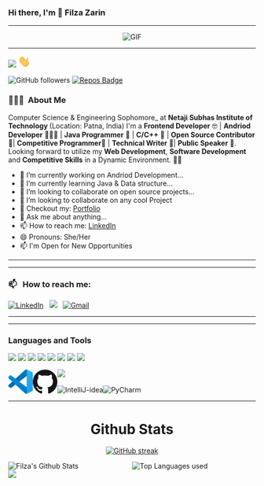 ### Hi there, I'm 👋 Filza Zarin
----------------
<p align="center">
<img alt="GIF" src="https://media.giphy.com/media/Cmr1OMJ2FN0B2/giphy.gif" width = 200/>
</p>

---------------
![](https://komarev.com/ghpvc/?username=Filzazarin&color=47ccb3) 
<img src="https://raw.githubusercontent.com/ABSphreak/ABSphreak/master/gifs/Hi.gif" width="25px">


![GitHub followers](https://img.shields.io/github/followers/Filzazarin?label=Follow&style=social)
[![Repos Badge](https://badges.pufler.dev/repos/Filzazarin)](https://badges.pufler.dev/repos/Filzazarin)

### 👨🏻‍💻 &nbsp;About Me
Computer Science & Engineering Sophomore_ at <b>Netaji Subhas Institute of Technology </b> (Location: Patna, India) I'm a <b> Frontend Developer</b>  🤓 | <b>Andriod Developer</b> 👨🏻‍💻 | <b>Java Programmer</b> 🧐  | <b>C/C++</b> 🐍 | <b>Open Source Contributor</b> 📝| <b>Competitive Programmer</b>🤠 | <b>Technical Writer</b> 🤭| <b>Public Speaker</b> 🥳. Looking forward to utilize my <b>Web Development</b>, <b>Software Development</b> and <b>Competitive Skills</b> in a Dynamic Environment. 🧑🏻

- 🔭 I’m currently working on Andriod Development...
- 🌱 I’m currently learning Java & Data structure...
- 👯 I’m looking to collaborate on open source projects...
- 🥰 I’m looking to collaborate on any cool Project
- 🥰 Checkout my: [Portfolio](https://filzazarin.github.io/MyPortifolio/.)
- 💬 Ask me about anything...
- 📫 How to reach me: [LinkedIn](https://www.linkedin.com/in/filza-zarin-1772231b1/)
- 😄 Pronouns: She/Her 
- 📫 I'm Open for New Opportunities

----------------------------------

<!--## You will find me here:

<a href="https://www.linkedin.com/in/filza-zarin-1772231b1/" target="blank"><img align="center" src="https://www.vectorlogo.zone/logos/linkedin/linkedin-icon.svg" alt="Filzazarin" height="40" width="30" /></a>  <a href="https://www.instagram.com/filzazarin/" target="blank"><img align="center" src="https://www.vectorlogo.zone/logos/instagram/instagram-icon.svg" alt="Filzazarin" height="30" width="40" /></a>
<a href="https://medium.com/@filzazarin2002" target="blank"><img align="center" src="https://www.vectorlogo.zone/logos/medium/medium-tile.svg" alt="Filzazarin" height="30" width="40" /></a>
<a href="https://www.facebook.com/filza.zarin.1" target="blank"><img align="center" src="https://cdn.jsdelivr.net/npm/simple-icons@3.0.1/icons/facebook.svg" alt="Filzazarin" height="30" width="40" /></a>-->

--------------------
### 📫 &nbsp; How to reach me:
<a href="https://www.linkedin.com/in/filza-zarin-1772231b1/"><img alt="LinkedIn" src="https://img.shields.io/badge/linkedin%20-%230077B5.svg?&style=flat&logo=linkedin&logoColor=white"/></a> &nbsp;
<a href="https://www.instagram.com/filzazarin/"><img src="https://img.shields.io/badge/-@filzazarin-E4405F?style=flat&logo=Instagram&logoColor=white"/></a> &nbsp;
<a href="filzazarin2002@gmail.com"><img alt="Gmail" src="https://img.shields.io/badge/Gmail-D14836?style=flat&logo=gmail&logoColor=white" /></a> &nbsp;

-----  



------------------------------
### Languages and Tools

<p>
 
 
  <code><img width="15%" src="https://www.vectorlogo.zone/logos/python/python-ar21.svg"></code>
  <code><img width="15%" src="https://www.vectorlogo.zone/logos/java/java-ar21.svg"></code>
 <code><img width="15%" src="https://www.vectorlogo.zone/logos/quora/quora-ar21.svg"></code>
 <code><img width="15%" src="https://www.vectorlogo.zone/logos/w3_html5/w3_html5-ar21.svg"></code>
 <code><img width="15%" src="https://www.vectorlogo.zone/logos/w3_css/w3_css-ar21.svg"></code>
  <code><img width="15%" src="https://www.vectorlogo.zone/logos/javascript/javascript-horizontal.svg"></code>
  <code><img width="15%" src="https://www.vectorlogo.zone/logos/jupyter/jupyter-ar21.svg"></code>
  <code><img width="15%" src="https://www.vectorlogo.zone/logos/mysql/mysql-ar21.svg"></code>
  
  <code><img width="15%" src="https://www.vectorlogo.zone/logos/git-scm/git-scm-ar21.svg"></code>
 <img align="left" alt="Visual Studio Code" width="50px"  height="50px" src="https://raw.githubusercontent.com/github/explore/80688e429a7d4ef2fca1e82350fe8e3517d3494d/topics/visual-studio-code/visual-studio-code.png" />
<img align="left" alt="GitHub" width="50px" src="https://raw.githubusercontent.com/github/explore/78df643247d429f6cc873026c0622819ad797942/topics/github/github.png" />

<img align="left" src="https://img.icons8.com/color/48/000000/intellij-idea.png" alt = "IntelliJ-idea"/>

<img src="https://img.icons8.com/color/48/000000/pycharm.png" alt = "PyCharm"/>

  
 
 -----
  
</p>
<h1 align="center">Github Stats</h1>

<div align="center">
  
[![GitHub streak](https://github-readme-streak-stats.herokuapp.com/?user=Filzazarin&theme=highcontrast)](https://github.com/DenverCoder1/github-readme-streak-stats)

 </div>
 
 

<img align="left" alt="Filza's Github Stats" src="https://github-readme-stats.vercel.app/api?username=Filzazarin&&show_icons=true&theme=dark" width="50%" />
<img alt="Top Languages used" src="https://github-readme-stats.vercel.app/api/top-langs/?username=Filzazarin&layout=compact&theme=dark" width="46%" />
<br>
<img src="https://activity-graph.herokuapp.com/graph?username=Filzazarin&theme=xcode">






<!--## Languages I know:

<img align = "left" src="https://img.icons8.com/color/100/000000/c-programming.png" alt="C" width="50px" />
<img align="left" alt="C++" width="40px" src="https://user-images.githubusercontent.com/42747200/46140125-da084900-c26d-11e8-8ea7-c45ae6306309.png" />
<img align="left" alt="JAVA" width="50px" src="https://raw.githubusercontent.com/github/explore/80688e429a7d4ef2fca1e82350fe8e3517d3494d/topics/java/java.png" />
<img align="left" alt="HTML5" width="50px" src="https://raw.githubusercontent.com/github/explore/80688e429a7d4ef2fca1e82350fe8e3517d3494d/topics/html/html.png" />
<img src="https://img.icons8.com/color/50/000000/python.png" alt="Python" width="50" height="50" />-->

<!-- <img src="https://devicons.github.io/devicon/devicon.git/icons/java/java-original.svg" alt="Java" width="50" height="50" /> -->



<!--## Tools I use:

<img align="left" alt="Visual Studio Code" width="50px"  height="50px" src="https://raw.githubusercontent.com/github/explore/80688e429a7d4ef2fca1e82350fe8e3517d3494d/topics/visual-studio-code/visual-studio-code.png" />

<img align="left" alt="Git" width="50px" src="https://raw.githubusercontent.com/github/explore/80688e429a7d4ef2fca1e82350fe8e3517d3494d/topics/git/git.png" />

<img align="left" alt="GitHub" width="50px" src="https://raw.githubusercontent.com/github/explore/78df643247d429f6cc873026c0622819ad797942/topics/github/github.png" />

<img align="left" src="https://img.icons8.com/color/48/000000/intellij-idea.png" alt = "IntelliJ-idea"/>

<img src="https://img.icons8.com/color/48/000000/pycharm.png" alt = "PyCharm"/>-->








